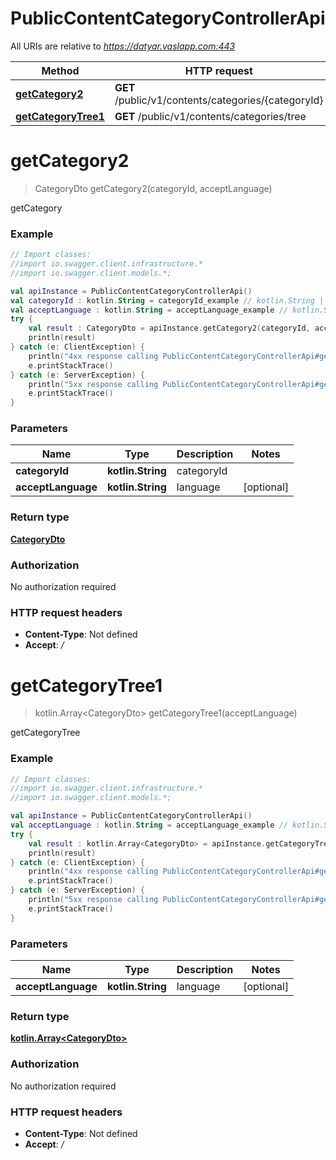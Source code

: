 # PublicContentCategoryControllerApi

All URIs are relative to *https://datyar.vaslapp.com:443*

Method | HTTP request | Description
------------- | ------------- | -------------
[**getCategory2**](PublicContentCategoryControllerApi.md#getCategory2) | **GET** /public/v1/contents/categories/{categoryId} | getCategory
[**getCategoryTree1**](PublicContentCategoryControllerApi.md#getCategoryTree1) | **GET** /public/v1/contents/categories/tree | getCategoryTree

<a name="getCategory2"></a>
# **getCategory2**
> CategoryDto getCategory2(categoryId, acceptLanguage)

getCategory

### Example
```kotlin
// Import classes:
//import io.swagger.client.infrastructure.*
//import io.swagger.client.models.*;

val apiInstance = PublicContentCategoryControllerApi()
val categoryId : kotlin.String = categoryId_example // kotlin.String | categoryId
val acceptLanguage : kotlin.String = acceptLanguage_example // kotlin.String | language
try {
    val result : CategoryDto = apiInstance.getCategory2(categoryId, acceptLanguage)
    println(result)
} catch (e: ClientException) {
    println("4xx response calling PublicContentCategoryControllerApi#getCategory2")
    e.printStackTrace()
} catch (e: ServerException) {
    println("5xx response calling PublicContentCategoryControllerApi#getCategory2")
    e.printStackTrace()
}
```

### Parameters

Name | Type | Description  | Notes
------------- | ------------- | ------------- | -------------
 **categoryId** | **kotlin.String**| categoryId |
 **acceptLanguage** | **kotlin.String**| language | [optional]

### Return type

[**CategoryDto**](CategoryDto.md)

### Authorization

No authorization required

### HTTP request headers

 - **Content-Type**: Not defined
 - **Accept**: */*

<a name="getCategoryTree1"></a>
# **getCategoryTree1**
> kotlin.Array&lt;CategoryDto&gt; getCategoryTree1(acceptLanguage)

getCategoryTree

### Example
```kotlin
// Import classes:
//import io.swagger.client.infrastructure.*
//import io.swagger.client.models.*;

val apiInstance = PublicContentCategoryControllerApi()
val acceptLanguage : kotlin.String = acceptLanguage_example // kotlin.String | language
try {
    val result : kotlin.Array<CategoryDto> = apiInstance.getCategoryTree1(acceptLanguage)
    println(result)
} catch (e: ClientException) {
    println("4xx response calling PublicContentCategoryControllerApi#getCategoryTree1")
    e.printStackTrace()
} catch (e: ServerException) {
    println("5xx response calling PublicContentCategoryControllerApi#getCategoryTree1")
    e.printStackTrace()
}
```

### Parameters

Name | Type | Description  | Notes
------------- | ------------- | ------------- | -------------
 **acceptLanguage** | **kotlin.String**| language | [optional]

### Return type

[**kotlin.Array&lt;CategoryDto&gt;**](CategoryDto.md)

### Authorization

No authorization required

### HTTP request headers

 - **Content-Type**: Not defined
 - **Accept**: */*

